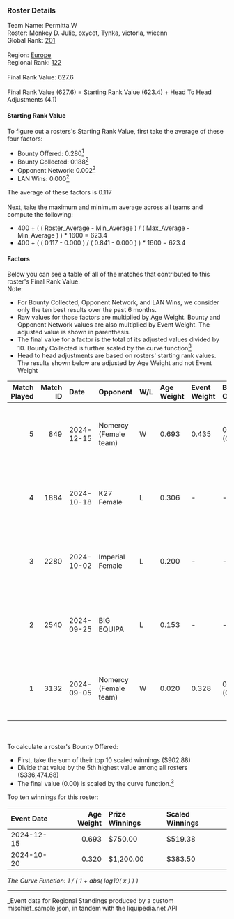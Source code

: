 ### Roster Details<br />
Team Name: Permitta W<br />
Roster: Monkey D. Julie, oxycet, Tynka, victoria, wieenn<br />
Global Rank: [201](../../standings_global_2025_03_01.md)<br />
<br />
Region: [Europe]( ../../standings_europe_2025_03_01.md)<br />
Regional Rank: [122]( ../../standings_europe_2025_03_01.md)<br />
<br />
Final Rank Value:  627.6<br />
<br />
Final Rank Value (627.6) = Starting Rank Value (623.4) + Head To Head Adjustments (4.1)<br />

#### Starting Rank Value<br />
To figure out a rosters's Starting Rank Value, first take the average of these four factors:<br />
- Bounty Offered: 0.280[<sup>1</sup>](#table2)
- Bounty Collected: 0.188[<sup>2</sup>](#table1)
- Opponent Network: 0.002[<sup>2</sup>](#table1)
- LAN Wins: 0.000[<sup>2</sup>](#table1)

The average of these factors is 0.117<br />
<br />
Next, take the maximum and minimum average across all teams and compute the following:<br />
- 400 + ( ( Roster_Average - Min_Average ) / ( Max_Average - Min_Average ) ) * 1600 = 623.4
- 400 + ( ( 0.117 - 0.000 ) / ( 0.841 - 0.000 ) ) * 1600 = 623.4


#### Factors<br />
Below you can see a table of all of the matches that contributed to this roster's Final Rank Value.<br />
Note:<br />

- For Bounty Collected, Opponent Network, and LAN Wins, we consider only the ten best results over the past 6 months.
- Raw values for those factors are multiplied by Age Weight. Bounty and Opponent Network values are also multiplied by Event Weight. The adjusted value is shown in parenthesis.
- The final value for a factor is the total of its adjusted values divided by 10. Bounty Collected is further scaled by the curve function[<sup>3</sup>](#curveFunction)
- Head to head adjustments are based on rosters' starting rank values. The results shown below are adjusted by Age Weight and not Event Weight
<span id="table1"></span><br />


| Match Played | Match ID | Date       | Opponent              | W/L | Age Weight | Event Weight | Bounty Collected | Opponent Network | LAN Wins  | H2H Adj. | Roster                                           |
| -: | -: | :- | :- | :- | :- | :- | :- | :- | :- | -: | :- |
|            5 |      849 | 2024-12-15 | Nomercy (Female team) | W   | 0.693      | 0.435        | 0.002 (0.000)    | 0.070 (0.021)    | 0 (0.000) |    10.30 | Monkey D. Julie, oxycet, Tynka, victoria, wieenn |
|            4 |     1884 | 2024-10-18 | K27 Female            | L   | 0.306      | -            | -                | -                | -         |    -4.28 | Missy, Monkey D. Julie, oxycet, Tynka, victoria  |
|            3 |     2280 | 2024-10-02 | Imperial Female       | L   | 0.200      | -            | -                | -                | -         |    -0.64 | Missy, Monkey D. Julie, oxycet, Tynka, victoria  |
|            2 |     2540 | 2024-09-25 | BIG EQUIPA            | L   | 0.153      | -            | -                | -                | -         |    -1.56 | Missy, Monkey D. Julie, oxycet, Tynka, victoria  |
|            1 |     3132 | 2024-09-05 | Nomercy (Female team) | W   | 0.020      | 0.328        | 0.002 (0.000)    | 0.070 (0.000)    | 0 (0.000) |     0.29 | Missy, Monkey D. Julie, oxycet, Tynka, victoria  |

<br />
<span id="table2"></span><br />
To calculate a roster's Bounty Offered:<br />

- First, take the sum of their top 10 scaled winnings ($902.88)
- Divide that value by the 5th highest value among all rosters ($336,474.68)
- The final value (0.00) is scaled by the curve function.[<sup>3</sup>](#curveFunction)

Top ten winnings for this roster:<br />

| Event Date | Age Weight | Prize Winnings | Scaled Winnings |
| :- | -: | :- | :- |
| 2024-12-15 |      0.693 | $750.00        | $519.38         |
| 2024-10-20 |      0.320 | $1,200.00      | $383.50         |


<span id="curveFunction"></span>_The Curve Function: 1 / ( 1 + abs( log10( x ) ) )_<br />

---
_Event data for Regional Standings produced by a custom mischief_sample.json, in tandem with the liquipedia.net API<br />
